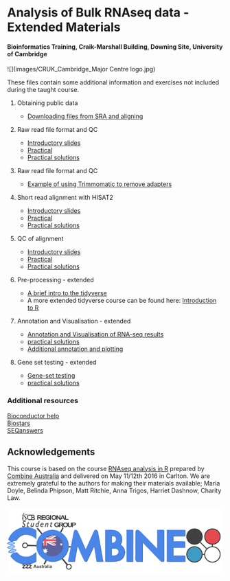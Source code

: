 # Analysis of Bulk RNAseq data - Extended Materials
#### Bioinformatics Training, Craik-Marshall Building, Downing Site, University of Cambridge

![](images/CRUK_Cambridge_Major Centre logo.jpg)

These files contain some additional information and exercises not included 
during the taught course.

1. Obtaining public data
    - [Downloading files from SRA and aligning](Supplementary_Materials/S1_Getting_raw_reads_from_SRA.html)

2. Raw read file format and QC
    - [Introductory slides](extended_html/B_FastQC.html)  
    - [Practical](extended_html/B_FastQC_practical.html)  
    - [Practical solutions](extended_html/B_FastQC_practical.Solutions.html)

3. Raw read file format and QC  
    - [Example of using Trimmomatic to remove adapters](extended_html/Trimming.html)

4. Short read alignment with HISAT2
    - [Introductory slides](extended_html/C_Alignment_with_HISAT2.html)  
    - [Practical](extended_html/C_Alignment_with_HISAT2_practical.html)  
    - [Practical solutions](extended_html/C_Alignment_with_HISAT2.Solutions.html)

5. QC of alignment
    - [Introductory slides](extended_html/D_QC_of_aligned_reads.html)  
    - [Practical](extended_html/D_QC_of_aligned_reads_practical.html)  
    - [Practical solutions](extended_html/D_QC_of_aligned_reads.Solutions.html)

6. Pre-processing - extended 
    - [A brief intro to the tidyverse](extended_html/02a_A_brief_intro_to_dplyr.html)  
    - A more extended tidyverse course can be found here: 
        [Introduction to R](https://bioinformatics-core-shared-training.github.io/r-intro/)

7. Annotation and Visualisation - extended 
    - [Annotation and Visualisation of RNA-seq results](extended_html/05_Annotation_and_Visualisation.html)  
    - [practical 
solutions](extended_html/05_Annotation_and_Visualisation.Solutions.html)
    - [Additional annotation and plotting](Supplementary_Materials/S3_Annotation_and_Visualisation.nb.html)

8. Gene set testing - extended
    - [Gene-set testing](extended_html/06_Gene_set_testing.html)
    - [practical solutions](extended_html/06_Gene_set_testing.Solutions.html)

### Additional resources

[Bioconductor help](https://www.bioconductor.org/help/)  
[Biostars](https://www.biostars.org/)  
[SEQanswers](http://seqanswers.com/)  

## Acknowledgements

This course is based on the course 
[RNAseq analysis in R](http://combine-australia.github.io/2016-05-11-RNAseq/)
prepared by [Combine Australia](https://combine.org.au/) and delivered on May
11/12th 2016 in Carlton. We are extremely grateful to the authors for making
their materials available; Maria Doyle, Belinda Phipson, Matt Ritchie, Anna
Trigos, Harriet Dashnow, Charity Law.

![](images/combine_banner_small.png)

